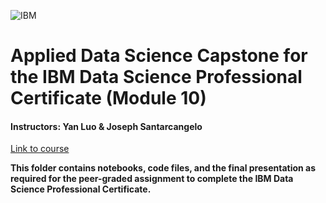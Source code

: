 ![IBM](https://upload.wikimedia.org/wikipedia/commons/7/79/Ibm_logo.jpg)

# Applied Data Science Capstone for the IBM Data Science Professional Certificate (Module 10)

#### Instructors: Yan Luo & Joseph Santarcangelo

[Link to course](https://www.coursera.org/learn/applied-data-science-capstone/home/welcome)


**This folder contains notebooks, code files, and the final presentation as required for the peer-graded assignment to complete the IBM Data Science Professional Certificate.**
